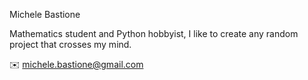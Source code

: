Michele Bastione

Mathematics student and Python hobbyist, I like to create any random project that crosses my mind.

✉️ michele.bastione@gmail.com

<!---
michelebastione/michelebastione is a ✨ special ✨ repository because its `README.md` (this file) appears on your GitHub profile.
You can click the Preview link to take a look at your changes.
--->
